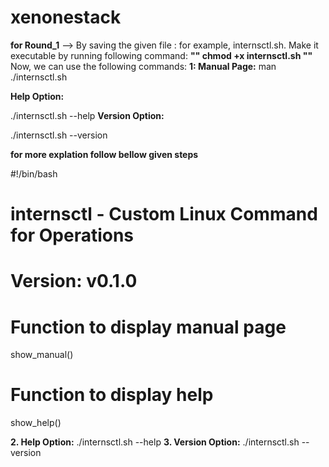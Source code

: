 # xenonestack

**for Round_1** -->
By saving the given file :
for example, internsctl.sh. 
Make it executable by running following command:
**"" chmod +x internsctl.sh ""**
Now, we can use the following commands:
**1: Manual Page:**
man ./internsctl.sh

**Help Option:**

./internsctl.sh --help
**Version Option:**

./internsctl.sh --version


**for more explation follow bellow given steps**

#!/bin/bash

# internsctl - Custom Linux Command for Operations
# Version: v0.1.0

# Function to display manual page
show_manual() 

# Function to display help
show_help()



**2. Help Option:**
./internsctl.sh --help
**3. Version Option:**
./internsctl.sh --version



